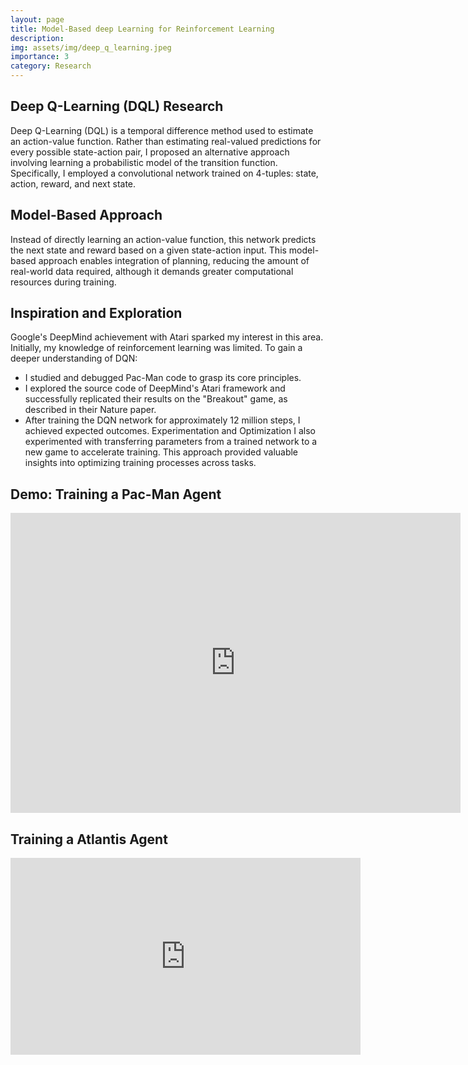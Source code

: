 ```yaml
---
layout: page
title: Model-Based deep Learning for Reinforcement Learning
description: 
img: assets/img/deep_q_learning.jpeg
importance: 3
category: Research
---
```


## Deep Q-Learning (DQL) Research
Deep Q-Learning (DQL) is a temporal difference method used to estimate an action-value function. Rather than estimating real-valued predictions for every possible state-action pair, I proposed an alternative approach involving learning a probabilistic model of the transition function. Specifically, I employed a convolutional network trained on 4-tuples: state, action, reward, and next state.
## Model-Based Approach
Instead of directly learning an action-value function, this network predicts the next state and reward based on a given state-action input. This model-based approach enables integration of planning, reducing the amount of real-world data required, although it demands greater computational resources during training.
## Inspiration and Exploration
Google's DeepMind achievement with Atari sparked my interest in this area. Initially, my knowledge of reinforcement learning was limited. To gain a deeper understanding of DQN:
* I studied and debugged Pac-Man code to grasp its core principles.
* I explored the source code of DeepMind's Atari framework and successfully replicated their results on the "Breakout" game, as described in their Nature paper.
* After training the DQN network for approximately 12 million steps, I achieved expected outcomes.
Experimentation and Optimization
I also experimented with transferring parameters from a trained network to a new game to accelerate training. This approach provided valuable insights into optimizing training processes across tasks.

## Demo: Training a Pac-Man Agent

<iframe width="720" height="480" src="https://www.youtube.com/embed/r3pb-ZDEKVg?si=XFCLh7yszaAjbx53" title="YouTube video player" frameborder="0" allow="accelerometer; autoplay; clipboard-write; encrypted-media; gyroscope; picture-in-picture; web-share" referrerpolicy="strict-origin-when-cross-origin" allowfullscreen></iframe>

## Training a Atlantis Agent

<iframe width="560" height="315" src="https://www.youtube.com/embed/8GKjSAr-lwI?si=gsSSS__7VGsTQ2vr" title="YouTube video player" frameborder="0" allow="accelerometer; autoplay; clipboard-write; encrypted-media; gyroscope; picture-in-picture; web-share" referrerpolicy="strict-origin-when-cross-origin" allowfullscreen></iframe>